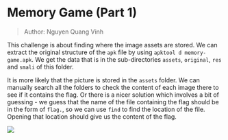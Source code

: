 # Memory Game (Part 1)
> Author: Nguyen Quang Vinh

This challenge is about finding where the image assets are stored. We can extract the original structure of the `apk` file by using `apktool d memory-game.apk`. We get the data that is in the sub-directories `assets`, `original`, `res` and `smali` of this folder.

It is more likely that the picture is stored in the `assets` folder. We can manually search all the folders to check the content of each image there to see if it contains the flag. Or there is a nicer solution which involves a bit of guessing - we guess that the name of the file containing the flag should be in the form of `flag.`, so we can use `find` to find the location of the file. Opening that location should give us the content of the flag.

<img src="https://i.imgur.com/LTxxS5H.png">